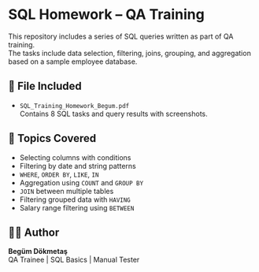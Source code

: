 # SQL Homework – QA Training

This repository includes a series of SQL queries written as part of QA training.  
The tasks include data selection, filtering, joins, grouping, and aggregation based on a sample employee database.

## 📄 File Included

- `SQL_Training_Homework_Begum.pdf`  
  Contains 8 SQL tasks and query results with screenshots.

## 🧪 Topics Covered

- Selecting columns with conditions
- Filtering by date and string patterns
- `WHERE`, `ORDER BY`, `LIKE`, `IN`
- Aggregation using `COUNT` and `GROUP BY`
- `JOIN` between multiple tables
- Filtering grouped data with `HAVING`
- Salary range filtering using `BETWEEN`

## 👩‍💻 Author

**Begüm Dökmetaş**  
QA Trainee | SQL Basics | Manual Tester
